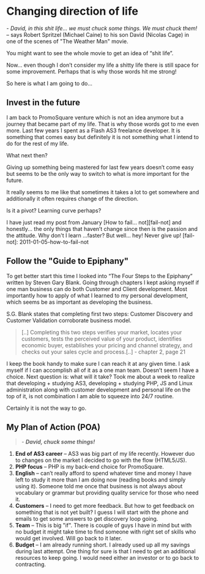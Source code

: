 # Changing direction of life
<!-- todo: image from the movie -->
\- _David, in this shit life… we must chuck some things. We must chuck them!_
– says Robert Spritzel (Michael Caine) to his son David (Nicolas Cage) in one of
the scenes of "The Weather Man" movie.

You might want to see the whole movie to get an idea of “shit life”.

Now... even though I don’t consider my life a shitty life there is still
space for some improvement. Perhaps that is why those words hit me strong!

So here is what I am going to do...

## Invest in the future

I am back to PromoSquare venture which is not an idea anymore but a journey that
became part of my life. That is why those words got to me even more.
Last few years I spent as a Flash AS3 freelance developer.
It is something that comes easy but definitely it is not something what I intend
to do for the rest of my life.

What next then?

Giving up something being mastered for last few years doesn’t come easy but seems
to be the only way to switch to what is more important for the future.

It really seems to me like that sometimes it takes a lot to get somewhere
and additionally it often requires change of the direction.

Is it a pivot? Learning curve perhaps?

I have just read my post from January [How to fail… not][fail-not] and honestly...
the only things that haven’t change since then is the passion and the attitude.
Why don't I learn ...faster? But well... hey! Never give up!
[fail-not]: 2011-01-05-how-to-fail-not

## Follow the "Guide to Epiphany"
To get better start this time I looked into “The Four Steps to the Epiphany”
written by Steven Gary Blank. Going through chapters I kept asking myself if
one man business can do both Customer and Client development.
Most importantly how to apply of what I learned to my personal development,
which seems be as important as developing the business.

S.G. Blank states that completing first two steps: Customer Discovery
and Customer Validation corroborate business model.

> [..] Completing this two steps verifies your market, locates your customers,
tests the perceived value of your product, identifies economic buyer,
establishes your pricing and channel strategy, and checks out your sales cycle
and process.[..]
> \- chapter 2, page 21

I keep the book handy to make sure I can reach it at any given time.
I ask myself if I can accomplish all of it as a one man team.
Doesn’t seem I have a choice. Next question is: what will it take?
Took me about a week to realize that developing + studying AS3,
developing + studying PHP, JS and Linux administration
along with customer development and personal life on the top of it,
is not combination I am able to squeeze into 24/7 routine.

Certainly it is not the way to go.

## My Plan of Action (POA)

>\- ***David, chuck some things!***

1. **End of AS3 career** – AS3 was big part of my life recently. However duo
to changes on the market I decided to go with the flow (HTML5/JS).
2. **PHP focus** – PHP is my back-end choice for PromoSquare.
3. **English** – can’t really afford to spend whatever time and money I have left
to study it more than I am doing now (reading books and simply using it).
Someone told me once that business is not always about vocabulary or grammar
but providing quality service for those who need it.
4. **Customers** – I need to get more feedback. But how to get feedback on something
that is not yet built? I guess I will start with the phone and emails
 to get some answers to get discovery loop going.
5. **Team** – This is big "if". There is couple of guys I have in mind but with
no budget it might take time to find someone with right set of skills who
would get involved. Will go back to it later.
6. **Budget** – I am already running short. I already used up all my savings
during last attempt. One thing for sure is that I need to get an additional
resources to keep going. I would need either  an investor or to go back
to contracting.
